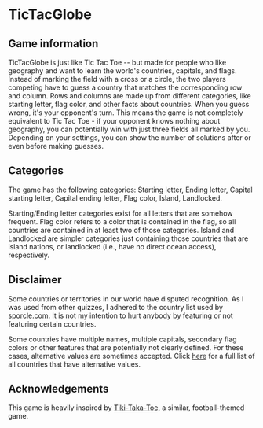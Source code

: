 
# TicTacGlobe

## Game information

TicTacGlobe is just like Tic Tac Toe -- but made for people who like geography and want to learn the world's countries, capitals, and flags.
Instead of marking the field with a cross or a circle, the two players competing have to guess a country that matches the corresponding row and column.
Rows and columns are made up from different categories, like starting letter, flag color, and other facts about countries.
When you guess wrong, it's your opponent's turn. This means the game is not completely equivalent to Tic Tac Toe - if your opponent knows nothing about geography, you can potentially win with just three fields all marked by you.
Depending on your settings, you can show the number of solutions after or even before making guesses.

## Categories

The game has the following categories:
Starting letter, Ending letter, Capital starting letter, Capital ending letter,
Flag color, Island, Landlocked.

Starting/Ending letter categories exist for all letters that are somehow frequent.
Flag color refers to a color that is contained in the flag, so all countries are contained in at least two of those categories.
Island and Landlocked are simpler categories just containing those countries that are island nations, or landlocked (i.e., have no direct ocean access), respectively.

## Disclaimer

Some countries or territories in our world have disputed recognition. As I was used from other quizzes, I adhered to the country list used by <a href="sporcle.com" target="_blank">sporcle.com</a>. It is not my intention to hurt anybody by featuring or not featuring certain countries.

Some countries have multiple names, multiple capitals, secondary flag colors or other features that are potentially not clearly defined. For these cases, alternative values are sometimes accepted. Click <a href="#">here</a> for a full list of all countries that have alternative values.

## Acknowledgements

This game is heavily inspired by <a href="https://playfootball.games/footy-tic-tac-toe" target="_blank">Tiki-Taka-Toe</a>, a similar, football-themed game.

